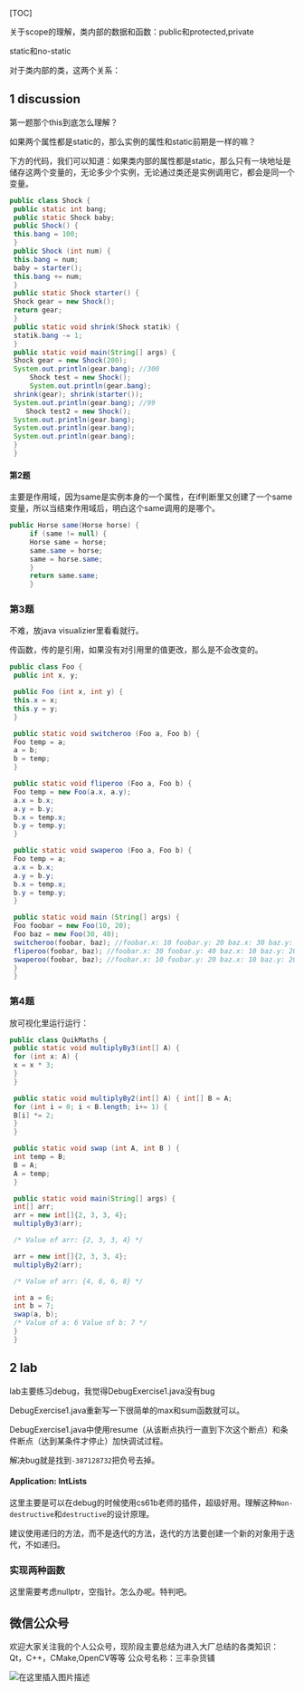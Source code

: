

[TOC]

关于scope的理解，类内部的数据和函数：public和protected,private

static和no-static

对于类内部的类，这两个关系：

##  1  discussion

第一题那个this到底怎么理解？

如果两个属性都是static的，那么实例的属性和static前期是一样的嘛？

下方的代码，我们可以知道：如果类内部的属性都是static，那么只有一块地址是储存这两个变量的，无论多少个实例，无论通过类还是实例调用它，都会是同一个变量。

```java
public class Shock {
 public static int bang;
 public static Shock baby;
 public Shock() {
 this.bang = 100;
 }
 public Shock (int num) {
 this.bang = num;
 baby = starter();
 this.bang += num;
 }
 public static Shock starter() {
 Shock gear = new Shock();
 return gear;
 }
 public static void shrink(Shock statik) {
 statik.bang -= 1;
 }
 public static void main(String[] args) {
 Shock gear = new Shock(200);
 System.out.println(gear.bang); //300
     Shock test = new Shock();
     System.out.println(gear.bang); 
 shrink(gear); shrink(starter());
 System.out.println(gear.bang); //99
    Shock test2 = new Shock();
 System.out.println(gear.bang); 
 System.out.println(gear.bang); 
 System.out.println(gear.bang); 
 }
 }
```

####  第2题

主要是作用域，因为same是实例本身的一个属性，在if判断里又创建了一个same变量，所以当结束作用域后，明白这个same调用的是哪个。

```java
public Horse same(Horse horse) {
	 if (same != null) {
	 Horse same = horse;
	 same.same = horse;
	 same = horse.same;
	 }
	 return same.same;
	 }
```

###  第3题

不难，放java visualizier里看看就行。

传函数，传的是引用，如果没有对引用里的值更改，那么是不会改变的。

```java
public class Foo {
 public int x, y;

 public Foo (int x, int y) {
 this.x = x;
 this.y = y;
 }

 public static void switcheroo (Foo a, Foo b) {
 Foo temp = a;
 a = b;
 b = temp;
 }

 public static void fliperoo (Foo a, Foo b) {
 Foo temp = new Foo(a.x, a.y);
 a.x = b.x;
 a.y = b.y;
 b.x = temp.x;
 b.y = temp.y;
 }

 public static void swaperoo (Foo a, Foo b) {
 Foo temp = a;
 a.x = b.x;
 a.y = b.y;
 b.x = temp.x;
 b.y = temp.y;
 }

 public static void main (String[] args) {
 Foo foobar = new Foo(10, 20);
 Foo baz = new Foo(30, 40);
 switcheroo(foobar, baz); //foobar.x: 10 foobar.y: 20 baz.x: 30 baz.y: 40
 fliperoo(foobar, baz); //foobar.x: 30 foobar.y: 40 baz.x: 10 baz.y: 20
 swaperoo(foobar, baz); //foobar.x: 10 foobar.y: 20 baz.x: 10 baz.y: 20
 }
 }
```

###  第4题

放可视化里运行运行：

```java
public class QuikMaths {
 public static void multiplyBy3(int[] A) {
 for (int x: A) {
 x = x * 3;
 }
 }

 public static void multiplyBy2(int[] A) { int[] B = A;
 for (int i = 0; i < B.length; i+= 1) {
 B[i] *= 2;
 }
 }

 public static void swap (int A, int B ) {
 int temp = B;
 B = A;
 A = temp;
 }

 public static void main(String[] args) {
 int[] arr;
 arr = new int[]{2, 3, 3, 4};
 multiplyBy3(arr);

 /* Value of arr: {2, 3, 3, 4} */

 arr = new int[]{2, 3, 3, 4};
 multiplyBy2(arr);

 /* Value of arr: {4, 6, 6, 8} */

 int a = 6;
 int b = 7;
 swap(a, b);
 /* Value of a: 6 Value of b: 7 */
 }
 }
```

##  2  lab

lab主要练习debug，我觉得DebugExercise1.java没有bug

DebugExercise1.java重新写一下很简单的max和sum函数就可以。

DebugExercise1.java中使用resume（从该断点执行一直到下次这个断点）和条件断点（达到某条件才停止）加快调试过程。

解决bug就是找到`-387128732`把负号去掉。

#### Application: IntLists

这里主要是可以在debug的时候使用cs61b老师的插件，超级好用。理解这种`Non-destructive`和`destructive`的设计原理。

建议使用递归的方法，而不是迭代的方法，迭代的方法要创建一个新的对象用于迭代，不如递归。

### 实现两种函数

这里需要考虑nullptr，空指针。怎么办呢。特判吧。

## 微信公众号

欢迎大家关注我的个人公众号，现阶段主要总结为进入大厂总结的各类知识：Qt，C++，CMake,OpenCV等等
公众号名称：三丰杂货铺



![在这里插入图片描述](https://img-blog.csdnimg.cn/20200529103009878.gif#pic_center)

